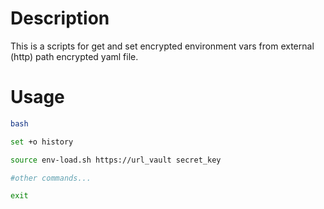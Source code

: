 # Description

This is a scripts for get and set encrypted environment vars from external (http) path encrypted yaml file.

# Usage

``` bash
bash

set +o history

source env-load.sh https://url_vault secret_key

#other commands...

exit

```
